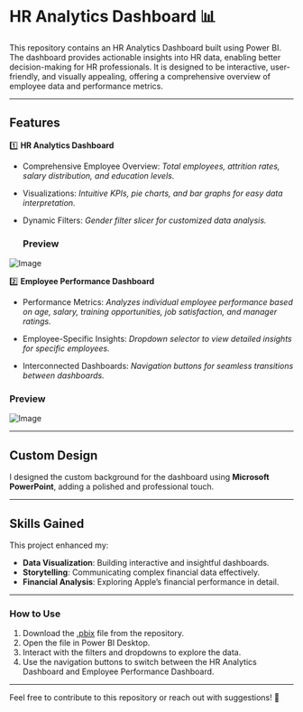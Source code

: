 # HR Analytics Dashboard 📊

This repository contains an HR Analytics Dashboard built using Power BI. The dashboard provides actionable insights into HR data, enabling better decision-making for HR professionals. It is designed to be interactive, user-friendly, and visually appealing, offering a comprehensive overview of employee data and performance metrics.

---

## Features

1️⃣ **HR Analytics Dashboard**
- Comprehensive Employee Overview:
  *Total employees, attrition rates, salary distribution, and education levels.*

- Visualizations:
  *Intuitive KPIs, pie charts, and bar graphs for easy data interpretation.*

- Dynamic Filters:
  *Gender filter slicer for customized data analysis.*

  ### Preview
![Image](https://github.com/user-attachments/assets/cacbde34-a0d2-4c67-bb8b-d1e2097e2f80)

2️⃣ **Employee Performance Dashboard**
- Performance Metrics:
*Analyzes individual employee performance based on age, salary, training opportunities, job satisfaction, and manager ratings.*

- Employee-Specific Insights:
*Dropdown selector to view detailed insights for specific employees.*

- Interconnected Dashboards:
*Navigation buttons for seamless transitions between dashboards.*

### Preview
![Image](https://github.com/user-attachments/assets/b45db6c6-f2d5-4442-a3b4-3a0200e8844a)

---

## Custom Design
I designed the custom background for the dashboard using **Microsoft PowerPoint**, adding a polished and professional touch.

---

## Skills Gained
This project enhanced my:
- **Data Visualization**: Building interactive and insightful dashboards.
- **Storytelling**: Communicating complex financial data effectively.
- **Financial Analysis**: Exploring Apple’s financial performance in detail.
---

### How to Use
1. Download the [.pbix](./HR_analytics.pbix) file from the repository.
2. Open the file in Power BI Desktop.
3. Interact with the filters and dropdowns to explore the data.
4. Use the navigation buttons to switch between the HR Analytics Dashboard and Employee Performance Dashboard.

---
Feel free to contribute to this repository or reach out with suggestions! 🎉
